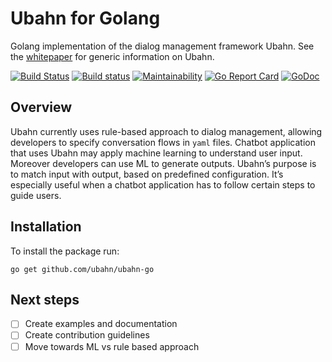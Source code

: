 # Ubahn for Golang

Golang implementation of the dialog management framework Ubahn.
See the [whitepaper](https://github.com/ubahn/whitepaper) for generic information on Ubahn.

[![Build Status](https://travis-ci.org/ubahn/ubahn-go.svg?branch=master)](https://travis-ci.org/ubahn/ubahn-go)
[![Build status](https://ci.appveyor.com/api/projects/status/xo85r9pinevo74f1?svg=true)](https://ci.appveyor.com/project/slavikdev/ubahn-go)
[![Maintainability](https://api.codeclimate.com/v1/badges/7c6ac2dd052e2c817a90/maintainability)](https://codeclimate.com/github/ubahn/ubahn-go/maintainability)
[![Go Report Card](https://goreportcard.com/badge/github.com/ubahn/ubahn-go)](https://goreportcard.com/report/github.com/ubahn/ubahn-go)
[![GoDoc](https://godoc.org/github.com/ubahn/ubahn-go?status.svg)](https://pkg.go.dev/github.com/ubahn/ubahn-go)

## Overview

Ubahn currently uses rule-based approach to dialog management, allowing developers to specify conversation flows
in `yaml` files. Chatbot application that uses Ubahn may apply machine learning to understand user input.
Moreover developers can use ML to generate outputs. Ubahn’s purpose is to match input with output, based on
predefined configuration. It’s especially useful when a chatbot application has to follow certain steps to guide users.

## Installation

To install the package run:

    go get github.com/ubahn/ubahn-go

## Next steps

- [ ] Create examples and documentation
- [ ] Create contribution guidelines
- [ ] Move towards ML vs rule based approach
